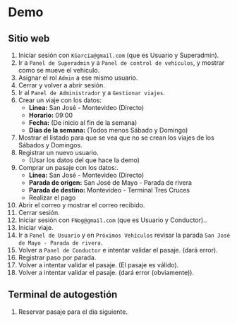 # Demo

## Sitio web

1. Iniciar sesión con `KGarcia@gmail.com` (que es Usuario y Superadmin).
2. Ir a `Panel de Superadmin` y a `Panel de control de vehículos`, y mostrar como se mueve el vehículo.
3. Asignar el rol `Admin` a ese mismo usuario.
4. Cerrar y volver a abrir sesión.
5. Ir al `Panel de Administrador` y a `Gestionar viajes`.
6. Crear un viaje con los datos:
    - **Linea:** San José - Montevideo (Directo)
    - **Horario:** 09:00
    -  **Fecha:** (De inicio al fin de la semana)
    -  **Días de la semana:** (Todos menos Sábado y Domingo)
7. Mostrar el listado para que se vea que no se crean los viajes de los Sábados y Domingos.
8. Registrar un nuevo usuario.
    - (Usar los datos del que hace la demo)
9. Comprar un pasaje con los datos:.
    - **Linea:** San José - Montevideo (Directo)
    - **Parada de origen:** San José de Mayo - Parada de rivera
    - **Parada de destino:** Montevideo - Terminal Tres Cruces
    - Realizar el pago
10. Abrir el correo y mostrar el correo recibido.
11. Cerrar sesión.
12. Iniciar sesión con `FNog@gmail.com` (que es Usuario y Conductor)..
13. Iniciar viaje.
14. Ir a `Panel de Usuario` y en `Próximos Vehículos` revisar la parada `San José de Mayo - Parada de rivera`.
15. Volver a `Panel de Conductor` e intentar validar el pasaje. (dará error).
16. Registrar paso por parada.
17. Volver a intentar validar el pasaje. (El pasaje es válido).
18. Volver a intentar validar el pasaje. (dará error (obviamente)).

## Terminal de autogestión

1. Reservar pasaje para el dia siguiente.
